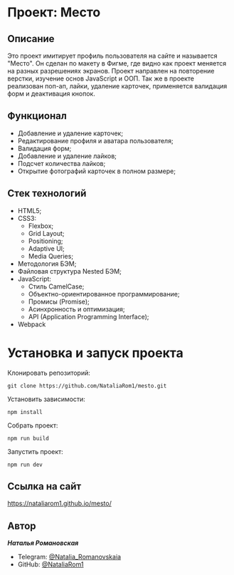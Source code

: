 # Проект: Место

## **Описание**

Это проект имитирует профиль пользователя на сайте и называется "Место". Он сделан по макету в Фигме, где видно как проект меняется на разных разрешениях экранов. Проект направлен на повторение верстки,  изучение основ JavaScript и ООП. Так же в проекте реализован поп-ап, лайки, удаление карточек, применяется валидация форм и деактивация кнопок. 

## **Функционал**

- Добавление и удаление карточек;
- Редактирование профиля и аватара пользователя;
- Валидация форм;
- Добавление и удаление лайков;
- Подсчет количества лайков;
- Открытие фотографий карточек в полном размере;

## **Стек технологий**

- HTML5;
- CSS3:
  - Flexbox;
  - Grid Layout;
  - Positioning;
  - Adaptive UI;
  - Media Queries;
- Методология БЭМ;
- Файловая структура Nested БЭМ;
- JavaScript:
  - Стиль CamelCase;
  - Объектно-ориентированное программирование;
  - Промисы (Promise);
  - Асинхронность и оптимизация;
  - API (Application Programming Interface);
- Webpack

# **Установка и запуск проекта**

Клонировать репозиторий:

    git clone https://github.com/NataliaRom1/mesto.git
    
Установить зависимости:

    npm install

Собрать проект:

    npm run build

Запустить проект:

    npm run dev

## **Ссылка на сайт**

https://nataliarom1.github.io/mesto/

## **Автор**

**_Наталья Романовская_**

- Telegram: [@Natalia_Romanovskaia](https://t.me/Natalia_Romanovskaia)
- GitHub: [@NataliaRom1](https://github.com/NataliaRom1)



